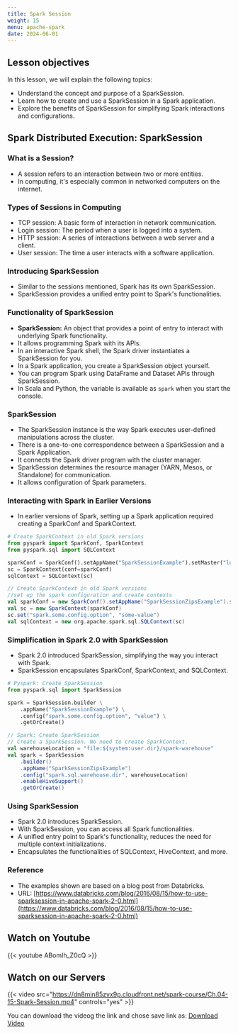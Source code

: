```yaml
---
title: Spark Session
weight: 15
menu: apache-spark
date: 2024-06-01
---
```


## Lesson objectives

In this lesson, we will explain the following topics:
- Understand the concept and purpose of a SparkSession.
- Learn how to create and use a SparkSession in a Spark application.
- Explore the benefits of SparkSession for simplifying Spark interactions and configurations.

## Spark Distributed Execution: SparkSession

### What is a Session?

- A session refers to an interaction between two or more entities.
- In computing, it's especially common in networked computers on the internet.

### Types of Sessions in Computing

- TCP session: A basic form of interaction in network communication.
- Login session: The period when a user is logged into a system.
- HTTP session: A series of interactions between a web server and a client.
- User session: The time a user interacts with a software application.

### Introducing SparkSession

- Similar to the sessions mentioned, Spark has its own SparkSession.
- SparkSession provides a unified entry point to Spark's functionalities.

### Functionality of SparkSession

- **SparkSession:** An object that provides a point of entry to interact with underlying Spark functionality.
- It allows programming Spark with its APIs.
- In an interactive Spark shell, the Spark driver instantiates a SparkSession for you.
- In a Spark application, you create a SparkSession object yourself.
- You can program Spark using DataFrame and Dataset APIs through SparkSession.
- In Scala and Python, the variable is available as `spark` when you start the console.

### SparkSession

- The SparkSession instance is the way Spark executes user-defined manipulations across the cluster.
- There is a one-to-one correspondence between a SparkSession and a Spark Application.
- It connects the Spark driver program with the cluster manager.
- SparkSession determines the resource manager (YARN, Mesos, or Standalone) for communication.
- It allows configuration of Spark parameters.

### Interacting with Spark in Earlier Versions

- In earlier versions of Spark, setting up a Spark application required creating a SparkConf and SparkContext.

```python
# Create SparkContext in old Spark versions
from pyspark import SparkConf, SparkContext
from pyspark.sql import SQLContext

sparkConf = SparkConf().setAppName("SparkSessionExample").setMaster("local")
sc = SparkContext(conf=sparkConf)
sqlContext = SQLContext(sc)
```

```scala
// Create SparkContext in old Spark versions
//set up the spark configuration and create contexts
val sparkConf = new SparkConf().setAppName("SparkSessionZipsExample").setMaster("local")
val sc = new SparkContext(sparkConf)
sc.set("spark.some.config.option", "some-value")
val sqlContext = new org.apache.spark.sql.SQLContext(sc)
```

### Simplification in Spark 2.0 with SparkSession

- Spark 2.0 introduced SparkSession, simplifying the way you interact with Spark.
- SparkSession encapsulates SparkConf, SparkContext, and SQLContext.

```python
# Pyspark: Create SparkSession
from pyspark.sql import SparkSession

spark = SparkSession.builder \
    .appName("SparkSessionExample") \
    .config("spark.some.config.option", "value") \
    .getOrCreate()
```

```scala
// Spark: Create SparkSession
// Create a SparkSession. No need to create SparkContext.
val warehouseLocation = "file:${system:user.dir}/spark-warehouse"
val spark = SparkSession
    .builder()
    .appName("SparkSessionZipsExample")
    .config("spark.sql.warehouse.dir", warehouseLocation)
    .enableHiveSupport()
    .getOrCreate()
```

### Using SparkSession

- Spark 2.0 introduces SparkSession.
- With SparkSession, you can access all Spark functionalities.
- A unified entry point to Spark's functionality, reduces the need for multiple context initializations.
- Encapsulates the functionalities of SQLContext, HiveContext, and more.

### Reference

- The examples shown are based on a blog post from Databricks.
- URL: [https://www.databricks.com/blog/2016/08/15/how-to-use-sparksession-in-apache-spark-2-0.html](https://www.databricks.com/blog/2016/08/15/how-to-use-sparksession-in-apache-spark-2-0.html)

## Watch on Youtube

{{< youtube ABomIh_Z0cQ >}}

## Watch on our Servers

{{< video src="https://dn8min85zvx9p.cloudfront.net/spark-course/Ch.04-15-Spark-Session.mp4" controls="yes" >}}

You can download the videog the link and chose save link as: [Download Video](https://dn8min85zvx9p.cloudfront.net/spark-course/Ch.04-15-Spark-Session.mp4)
